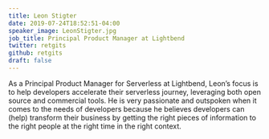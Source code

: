 ```yaml
---
title: Leon Stigter
date: 2019-07-24T18:52:51-04:00
speaker_image: LeonStigter.jpg
job_title: Principal Product Manager at Lightbend
twitter: retgits
github: retgits
draft: false
---
```


As a Principal Product Manager for Serverless at Lightbend, Leon’s focus is to help developers accelerate their serverless journey, leveraging both open source and commercial tools. He is very passionate and outspoken when it comes to the needs of developers because he believes developers can (help) transform their business by getting the right pieces of information to the right people at the right time in the right context.
